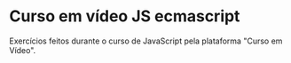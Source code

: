 # Curso em vídeo JS ecmascript
 Exercícios feitos durante o curso de JavaScript pela plataforma "Curso em Vídeo".
